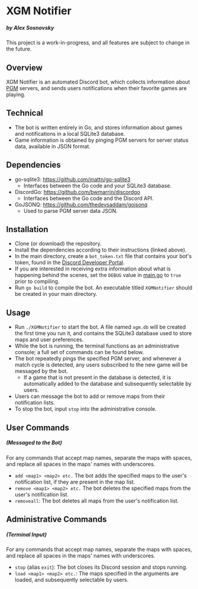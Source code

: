 # XGM Notifier
##### by Alex Sosnovsky
This project is a work-in-progress, and all features are subject to change in the future.

## Overview
XGM Notifier is an automated Discord bot, which collects information about [PGM](https://github.com/pgmdev/pgm) servers, and sends users notifications when their favorite games are playing.

## Technical
* The bot is written entirely in Go, and stores information about games and notifications in a local SQLite3 database.
* Game information is obtained by pinging PGM servers for server status data, available in JSON format.

## Dependencies
* go-sqlite3: https://github.com/mattn/go-sqlite3
    * Interfaces between the Go code and your SQLite3 database.
* DiscordGo: https://github.com/bwmarrin/discordgo
    * Interfaces between the Go code and the Discord API.
* GoJSONQ: https://github.com/thedevsaddam/gojsonq
    * Used to parse PGM server data JSON.

## Installation
* Clone (or download) the repository. 
* Install the dependencies according to their instructions (linked above).
* In the main directory, create a `bot_token.txt` file that contains your bot's token, found in the [Discord Developer Portal](https://discord.com/developers/applications/).
* If you are interested in receiving extra information about what is happening behind the scenes, set the `DEBUG` value in [main.go](https://github.com/alexsosnovsky/XGM-Notifier/blob/b43be90200f44726b82de6ce6f0598bac48a95d7/main.go#L9) to `true` prior to compiling.
* Run `go build` to compile the bot. An executable titled `XGMNotifier` should be created in your main directory.

## Usage
* Run `./XGMNotifier` to start the bot. A file named `xgm.db` will be created the first time you run it, and contains the SQLite3 database used to store maps and user preferences.
* While the bot is running, the terminal functions as an administrative console; a full set of commands can be found below.
* The bot repeatedly pings the specified PGM server, and whenever a match cycle is detected, any users subscribed to the new game will be messaged by the bot.
    * If a game that is not present in the database is detected, it is automatically added to the database and subsequently selectable by users.
* Users can message the bot to add or remove maps from their notification lists.
* To stop the bot, input `stop` into the administrative console.

## User Commands 
##### (Messaged to the Bot)
For any commands that accept map names, separate the maps with spaces, and replace all spaces in the maps' names with underscores.
* `add <map1> <map2> etc.` The bot adds the specified maps to the user's notification list, if they are present in the map list.
* `remove <map1> <map2> etc.` The bot deletes the specified maps from the user's notification list.
* `removeall`: The bot deletes all maps from the user's notification list.

## Administrative Commands
##### (Terminal Input)
For any commands that accept map names, separate the maps with spaces, and replace all spaces in the maps' names with underscores.
* `stop` (alias `exit`): The bot closes its Discord session and stops running.
* `load <map1> <map2> etc.`: The maps specified in the arguments are loaded, and subsequently selectable by users.


